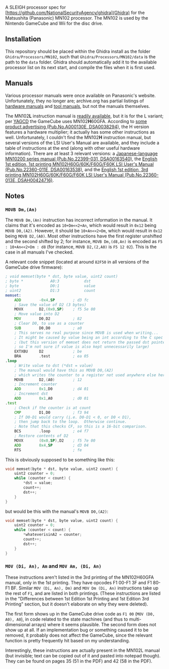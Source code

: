 A SLEIGH processor spec for [https://github.com/NationalSecurityAgency/ghidra](Ghidra) for the Matsushita (Panasonic) MN102 processor.  The MN102 is used by the Nintendo GameCube and Wii for the disc drive.

## Installation

This repository should be placed within the Ghidra install as the folder `Ghidra/Processors/MN102`, such that `Ghidra/Processors/MN102/data` is the path to the `data` folder.  Ghidra should automatically add it to the available processor list on its next start, and compile the files when it is first used.

## Manuals

Various processor manuals were once available on Panasonic's website.  Unfortunately, they no longer are; archive.org has partial listings of [hardware manuals](https://web.archive.org/web/20011020080306/http://www.semicon.panasonic.co.jp:80/cgi-bin/micom/manual_d/dwld_products.cgi?email=general&series=MN102H00&s_name=MN102H&mode=general&lang=english&type=hard) and [tool manuals](https://web.archive.org/web/20011020075750/http://www.semicon.panasonic.co.jp:80/cgi-bin/micom/manual_d/dwld_products.cgi?email=general&series=MN102H00&s_name=MN102H&mode=general&lang=english&type=tool), but not the manuals themselves.

The MN102**L** instruction manual is [readily available](http://hitmen.c02.at/files/docs/gc/12250-030e.pdf "MD5: 0219bb3c4efb30aa29351fce0e607b01e; SHA-512: 617b3b2025c1eac51796f685ac9f932ed48f85a3a1197e2108bc3dab9937b9ceb4c39cd10dcde24ec727643fa2dc458a37f4e43e28ca0d3dd95e1321a583d1d3"), but it is for the L variant; per [YAGCD](http://hitmen.c02.at/files/yagcd/yagcd/chap5.html#sec5.7.4) the GameCube uses MN102**H**60GFA.  According to [some product advertising (Pub.No.A000130E, DSA0038294)](https://www.datasheetarchive.com/pdf/download.php?id=7f495d85946b293cc511466b51257a8f2a7523 "MD5: 568235060e006347c75fde79849165cf; SHA-512: c9609630a5de0a56fb2dab7949157cdaa5a2bdf409eafc22d75b3f24344077ef181b7736c0ec093a3c2643788eca8a5a91a85ce3fe57b51afd3fcf6dfe0fce64"), the H version features a hardware multiplier; it actually has some other instructions as well.  Unfortunately, I couldn't find the MN102**H** instruction manual, but several versions of the LSI User's Manual are available, and they include a table of instructions at the end (along with other useful hardware information).  There are at least 3 relevant versions: a [Japanese-language MN10200 series manual (Pub.No.22399-031,  DSA00163540)](https://www.datasheetarchive.com/pdf/download.php?id=b71bc2f3557d4262221f932c55e9f628886b5d "MD5: 1d6e6f090323b08ba1ba6ea689b55f79; SHA-512: b1a98a4f4cfe32990e51c92dbdc38a198ff362dd95bf8feeaab9ff99d4c5458b0bc5b6251fc5350f8656c0d28d29928a9dc2d9be75f6dfc6f4bda55416bdf715"), the [English 1st edition, 1st printing MN102H60G/60K/F60G/F60K LSI User's Manual (Pub.No.22360-011E, DSA00163538)](https://www.datasheetarchive.com/pdf/download.php?id=774b216252be90158be73a949901c252f8878b "MD5: 8547ae70dc805a945e1ac66365700102; SHA-512: cc43ef1e8a174897c103efcd163571f9bb336605c79dbc70f175146121870e3563a753f4e03796f4d88a0a456d85de3114a1c9a0f742f702285934877f24fe03"), and the [English 1st edition, 3rd printing MN102H60G/60K/F60G/F60K LSI User's Manual (Pub.No.22360-013E, DSAH00424716)](https://www.datasheetarchive.com/pdf/download.php?id=c1e2428d529ca2ee89bc232235fd6b988d3ef9 "MD5: 199e73f4d9af63b1041433bd2b2c8492; SHA-512: aa40f59b0ab8c72c823ef6bd8505dc8caaf6052669420ae595281f7cff356534caf683ab170ef14ca6736c72530b0942d37db571137581c2beab0704b8d75f71").

## Notes
### `MOVB Dm,(An)`

The `MOVB Dm,(An)` instruction has incorrect information in the manual.  It claims that it's encoded as `10+Dm<<2+An`, which would result in `0x12` being `MOVB D0,(A2)`.  However, it should be `10+An<<2+Dm`, which would result in `0x12` being `MOVB D2,(A0)`.  Most other instructions have the first register unshifted and the second shifted by 2; for instance, `MOVB Dm,(d8,An)` is encoded as `F5 : 10+An<<2+Dm : d8` (for instance, `MOVB D2,(2,A0)` is `F5 12 02`).  This is the case in all manuals I've checked.

A relevant code snippet (located at around `82F50` in all versions of the GameCube drive firmware):

```asm
; void memset(byte * dst, byte value, uint2 count)
; byte *            A0:3           dst
; byte              D0:1           value
; uint2             D1:3           count
memset:
	ADD        -0x4,SP        ; d3 fc
	; Save the value of D2 (3 bytes)
	MOVX       D2,(0x0,SP)    ; f5 5e 00
	; Move value into D2
	MOV        D0,D2          ; 82
	; Clear D0, to use as a counter
	SUB        D0,D0          ; a0
	; This serves no real purpose since MOVB is used when writing...
	; It might be caused by value being an int according to the C spec
	; (but this version of memset does not return the passed dst pointer,
	; so I'm not sure if value is also kept unnecessarily large)
	EXTXBU     D2             ; be
	BRA        .test          ; ea 05
.loop
	; Write value to dst (*dst = value)
	; The manual would have this as MOVB D0,(A2)
	; which writes the counter to a register not used anywhere else here
	MOVB       D2,(A0)        ; 12
	; Increment counter
	ADD        0x1,D0         ; d4 01
	; Increment dst
	ADD        0x1,A0         ; d0 01
.test
	; Check if the counter is at count
	CMP        D1,D0          ; f3 94
	; If D0-D1 would carry (i.e. D0-D1 < 0, or D0 < D1),
	; then jump back to the loop.  Otherwise continue.
	; Note that this checks CF, so this is a 16-bit comparison.
	BCS        .loop          ; e4 f7
	; Restore contents of D2
	MOVX       (0x0,SP),D2    ; f5 7e 00
	ADD        0x4,SP         ; d3 04
	RTS                       ; fe
```

This is obviously supposed to be something like this:

```C
void memset(byte * dst, byte value, uint2 count) {
	uint2 counter = 0;
	while (counter < count) {
		*dst = value;
		count++;
		dst++;
	}
}
```

but would be this with the manual's `MOVB D0,(A2)`:

```C
void memset(byte * dst, byte value, uint2 count) {
	uint2 counter = 0;
	while (counter < count) {
		*whateverisinA2 = counter;
		count++;
		dst++;
	}
}
```

### `MOV (Di, An), Am` and `MOV Am, (Di, An)`

These instructions aren't listed in the 3rd printing of the MN102H60GFA manual, only in the 1st printing.  They have opcodes F1 00-F1 3F and F1 80-F1 BF. Similar `MOV (Di, An), Dm)` and `MOV Dm (Di, An)` instructions take up the rest of `F1`, and are listed in both printings. (These instructions are listed in the "Differences between 1st Edition 1st Printing and 1st Edition 3rd Printing" section, but it doesn't elaborate on why they were deleted).

The first form shows up in the GameCube drive code as `F1 00` (`MOV (D0, A0), A0`), in code related to the state machines (and thus to multi-dimensional arrays) where it seems plausible.  The second form does not show up at all.  If an implementation bug or something caused it to be removed, it probably does not affect the GameCube, since the relevant function is pretty frequently hit based on my understanding.

Interestingly, these instructions are actually present in the MN102L manual (but invisible; text can be copied out of it and pasted into notepad though).  They can be found on pages 35 (51 in the PDF) and 42 (58 in the PDF).
